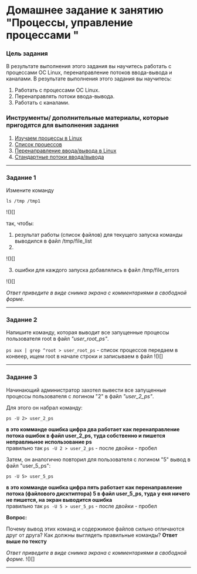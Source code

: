 # Домашнее задание к занятию "Процессы, управление процессами "

### Цель задания
В результате выполнения этого задания вы научитесь работать с процессами ОС Linux, перенаправление потоков ввода-вывода и каналами.
В результате выполнения этого задания вы научитесь:
1. Работать с процессами ОС Linux.
2. Перенаправлять потоки ввода-вывода.
3. Работать с каналами. 

### Инструменты/ дополнительные материалы, которые пригодятся для выполнения задания

1. [Изучаем процессы в Linux](https://habr.com/ru/post/423049/)
2. [Список процессов](https://losst.pro/spisok-protsessov-linux)
3. [Перенаправление ввода/вывода в Linux](https://selectel.ru/blog/tutorials/linux-redirection/)
4. [Стандартные потоки ввода/вывода](http://xgu.ru/wiki/%D0%A1%D1%82%D0%B0%D0%BD%D0%B4%D0%B0%D1%80%D1%82%D0%BD%D1%8B%D0%B5_%D0%BF%D0%BE%D1%82%D0%BE%D0%BA%D0%B8_%D0%B2%D0%B2%D0%BE%D0%B4%D0%B0/%D0%B2%D1%8B%D0%B2%D0%BE%D0%B4%D0%B0)


------



### Задание 1

Измените команду

```
ls /tmp /tmp1
```
!()[]

так, чтобы:

1. результат работы (список файлов) для текущего запуска команды выводился в файл /tmp/file_list
2. 
 !()[]
 
3. ошибки для каждого запуска добавлялись в файл /tmp/file_errors

!()[]

*Ответ приведите в виде снимка экрана с комментариями в свободной форме.*

------


### Задание 2

Напишите команду, которая выводит все запущенные процессы пользователя root в файл *"user_root_ps"*.

`ps aux | grep ^root > user_root_ps` - список процессов передаем в конвеер, ищем root в начале строки и записываем в файл
!()[]

------


### Задание 3

Начинающий администратор захотел вывести все запущенные процессы пользователя с логином "2" в файл *"user_2_ps"*.

Для этого он набрал команду:

```
ps -U 2> user_2_ps
```

__в это комманде ошибка цифра два работает как перенаправление потока ошибок в файл user_2_ps, туда собственно и пишется неправлиьное использование ps__\
правильно так `ps -U 2 > user_2_ps` - после двойки - пробел

Затем, он аналогично повторил для пользователя с логином "5" вывод в файл "user_5_ps":

```
ps -U 5> user_5_ps
```

__в это комманде ошибка цифра пять работает как перенаправление потока (файлового дисктиптора) 5 в файл user_5_ps, туда у еня ничего не пишется, на экран выводится ошибка__\
правильно так `ps -U 5 > user_5_ps` - после двойки - пробел

**Вопрос:**

Почему вывод этих команд и содержимое файлов сильно отличаются друг от друга?  Как должны выглядеть правильные команды? __Ответ выше по тексту__


*Ответ приведите в виде снимка экрана с комментариями в свободной форме.*
!()[]

------



